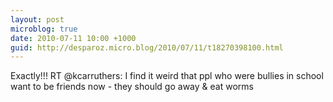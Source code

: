 ```yaml
---
layout: post
microblog: true
date: 2010-07-11 10:00 +1000
guid: http://desparoz.micro.blog/2010/07/11/t18270398100.html
---
```

Exactly!!! RT @kcarruthers: I find it weird that ppl who were bullies in school want to be friends now - they should go away &amp; eat worms
